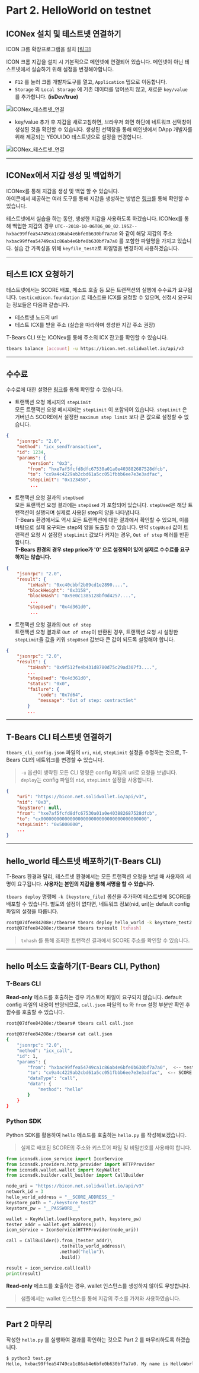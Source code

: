 # **Part 2. HelloWorld on testnet**

## **ICONex 설치 및 테스트넷 연결하기**

ICON 크롬 확장프로그램을 설치 [[링크]](https://chrome.google.com/webstore/detail/iconex/flpiciilemghbmfalicajoolhkkenfel)

ICON 크롬 지갑을 설치 시 기본적으로 메인넷에 연결되어 있습니다. 메인넷이 아닌 테스트넷에서 실습하기 위해 설정을 변경해야합니다.

* `F12` 를 눌러 크롬 개발자도구를 열고, `Application` 탭으로 이동합니다. 
* `Storage` 의 `Local Storage` 에 기존 데이터를 덮어쓰지 않고, 새로운 `key/value` 를 추가합니다. **(isDev/true)**

![ICONex_테스트넷_연결](./images/ICONex_testnet_connection.png)

* key/value 추가 후 지갑을 새로고침하면, 브라우저 화면 하단에 네트워크 선택창이 생성된 것을 확인할 수 있습니다. 생성된 선택창을 통해 메인넷에서 DApp 개발자를 위해 제공되는 YEOUIDO 테스트넷으로 설정을 변경합니다.

![ICONex_테스트넷_연결](./images/ICONex_testnet_connection_2.png)

---

## **ICONex에서 지갑 생성 및 백업하기**

ICONex를 통해 지갑을 생성 및 백업 할 수 있습니다.<br /> 아이콘에서 제공하는 여러 도구를 통해 지갑을 생성하는 방법은 [링크](https://www.icondev.io/docs/account-management#section-create-an-account)를 통해 확인할 수 있습니다.

테스트넷에서 실습을 하는 동안, 생성한 지갑을 사용하도록 하겠습니다.
ICONex를 통해 백업한 지갑의 경우 `UTC--2018-10-06T06_00_02.195Z--hxbac99ffea54749ca1c86ab4e6bfe0b630bf7a7a0` 와 같이 해당 지갑의 주소 `hxbac99ffea54749ca1c86ab4e6bfe0b630bf7a7a0` 를 포함한 파일명을 가지고 있습니다. 실습 간 가독성을 위해 `keyfile_test2`로 파일명을 변경하여 사용하겠습니다.

---

## **테스트 ICX 요청하기**

테스트넷에서는 SCORE 배포, 메소드 호출 등 모든 트랜잭션의 실행에 수수료가 요구됩니다.
`testicx@icon.foundation` 로 테스트용 ICX를 요청할 수 있으며, 신청시 요구되는 정보들은 다음과 같습니다.

* 테스트넷 노드의 url
* 테스트 ICX를 받을 주소 (실습을 따라하며 생성한 지갑 주소 권장)

T-Bears CLI 또는 ICONex를 통해 주소의 ICX 잔고를 확인할 수 있습니다.

```bash
tbears balance [account] -u https://bicon.net.solidwallet.io/api/v3
```

---

## **수수료**

수수료에 대한 설명은 [링크](https://github.com/icon-workshops/Dive-into-ICON-2-SCORE/blob/master/docs/transaction_fees.md)를 통해 확인할 수 있습니다.

* 트랜잭션 요청 메시지의 `stepLimit`<br />
모든 트랜잭션 요청 메시지에는 `stepLimit` 이 포함되어 있습니다. `stepLimit` 은 거버넌스 SCORE에서 설정한 `maximum step limit` 보다 큰 값으로 설정할 수 없습니다.

```json
{
    "jsonrpc": "2.0",
    "method": "icx_sendTransaction",
    "id": 1234,
    "params": {
        "version": "0x3",
        "from": "hxe7af5fcfd8dfc67530a01a0e403882687528dfcb",
        "to": "cx9a4c4229ab2cbd61a5cc051fbbb6ee7e3e3adfac",
        "stepLimit": "0x123450",
         ...
```

* 트랜잭션 요청 결과의 `stepUsed`<br />
모든 트랜잭션 요청 결과에는 `stepUsed` 가 포함되어 있습니다. `stepUsed`은 해당 트랜잭션이 실행되며 실제로 사용된 step의 양을 나타냅니다.<br />
T-Bears 환경에서도 역시 모든 트랜잭션에 대한 결과에서 확인할 수 있으며, 이를 바탕으로 실제 요구되는 step의 양을 도출할 수 있습니다. 만약 `stepUsed` 값이 트랜잭션 요청 시 설정한 `stepLimit` 값보다 커지는 경우, `Out of step` 에러를 반환합니다. <br /> **T-Bears 환경의 경우 step price가 '0' 으로 설정되어 있어 실제로 수수료를 요구하지는 않습니다.**

```json
{
    "jsonrpc": "2.0",
    "result": {
        "txHash": "0xc40cbbf2b89cd1e2890....",
        "blockHeight": "0x3158",
        "blockHash": "0x9e0c1385128bf0d4257....",
         ...
        "stepUsed": "0x4d361d0",
         ...
```

* 트랜잭션 요청 결과의 `Out of step`<br />
트랜잭션 요청 결과로 `Out of step`이 반환된 경우, 트랜잭션 요청 시 설정한 `stepLimit`을 값을 키워 `stepUsed` 값보다 큰 값이 되도록 설정해야 합니다.  
```json
{
    "jsonrpc": "2.0", 
    "result": {
        "txHash": "0x9f512fe4b431d8780d75c29ad307f3....", 
        ...
        "stepUsed": "0x4d361d0",
        "status": "0x0", 
        "failure": {
            "code": "0x7d64", 
            "message": "Out of step: contractSet"
        }
        ...
```

---

## **T-Bears CLI 테스트넷 연결하기**

`tbears_cli_config.json` 파일의 `uri`, `nid`, `stepLimit` 설정을 수정하는 것으로, T-Bears CLI의 네트워크를 변경할 수 있습니다.
> `-u` 옵션이 생략된 모든 CLI 명령은 config 파일의 uri로 요청을 보냅니다.<br/>
> `deploy`는 config 파일의 `nid`, `stepLimit` 설정을 사용합니다.

```json
{
    "uri": "https://bicon.net.solidwallet.io/api/v3",
    "nid": "0x3",
    "keyStore": null,
    "from": "hxe7af5fcfd8dfc67530a01a0e403882687528dfcb",
    "to": "cx0000000000000000000000000000000000000000",
    "stepLimit": "0x5000000",
    ...
}
```

---

## **hello_world 테스트넷 배포하기(T-Bears CLI)**

T-Bears 환경과 달리, 테스트넷 환경에서는 모든 트랜잭션 요청을 보낼 때 사용자의 서명이 요구됩니다. **사용자는 본인의 지갑을 통해 서명을 할 수 있습니다.**

`tbears deploy` 명령에 `-k [keystore_file]` 옵션을 추가하여 테스트넷에 SCORE를 배포할 수 있습니다. 별도의 설정이 없다면, 네트워크 정보(nid, uri)는 default config 파일의 설정을 따릅니다.

```bash
root@07dfee84208e:/tbears# tbears deploy hello_world -k keystore_test2
root@07dfee84208e:/tbears# tbears txresult [txhash]
```

> `txhash` 를 통해 조회한 트랜잭션 결과에서 SCORE 주소를 확인할 수 있습니다.

---

## **hello 메소드 호출하기(T-Bears CLI, Python)**

### **T-Bears CLI**

**Read-only** 메소드를 호출하는 경우 키스토어 파일이 요구되지 않습니다. default config 파일의 내용이 반영되므로, `call.json` 파일의 `to` 와 `from` 설정 부분만 확인 후 함수를 호출할 수 있습니다.

```bash
root@07dfee84208e:/tbears# tbears call call.json

root@07dfee84208e:/tbears# cat call.json 
{
    "jsonrpc": "2.0",
    "method": "icx_call",
    "id": 1,
    "params": {
        "from": "hxbac99ffea54749ca1c86ab4e6bfe0b630bf7a7a0",  <-- test2 address
        "to": "cx9a4c4229ab2cbd61a5cc051fbbb6ee7e3e3adfac",  <-- SCORE address on testnet 
        "dataType": "call", 
        "data": {
            "method": "hello" 
        }
    }
}
```

### **Python SDK**

Python SDK를 활용하여 `hello` 메소드를 호출하는 `hello.py` 를 작성해보겠습니다.
> 실제로 배포된 SCORE의 주소와 키스토어 파일 및 비밀번호를 사용해야 합니다.

```python
from iconsdk.icon_service import IconService
from iconsdk.providers.http_provider import HTTPProvider
from iconsdk.wallet.wallet import KeyWallet
from iconsdk.builder.call_builder import CallBuilder

node_uri = "https://bicon.net.solidwallet.io/api/v3"
network_id = 3
hello_world_address = "__SCORE_ADDRESS__"
keystore_path = "./keystore_test2"
keystore_pw = "__PASSWORD__"

wallet = KeyWallet.load(keystore_path, keystore_pw)
tester_addr = wallet.get_address()
icon_service = IconService(HTTPProvider(node_uri))

call = CallBuilder().from_(tester_addr)\
                    .to(hello_world_address)\
                    .method("hello")\
                    .build()

result = icon_service.call(call)
print(result)
```

**Read-only** 메소드를 호출하는 경우, wallet 인스턴스를 생성하지 않아도 무방합니다.
> 샘플에서는 wallet 인스턴스를 통해 지갑의 주소를 가져와 사용하였습니다.

---

## **Part 2 마무리**

작성한 `hello.py` 를 실행하여 결과를 확인하는 것으로 Part 2 를 마무리하도록 하겠습니다.

```bash
$ python3 test.py
Hello, hxbac99ffea54749ca1c86ab4e6bfe0b630bf7a7a0. My name is HelloWorld
```

